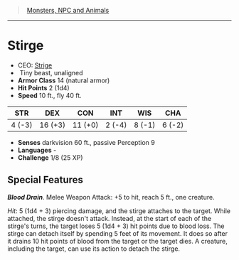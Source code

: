﻿---
!Monster
Family: MonsterVO
Type: beast
Size: Tiny
Alignment: unaligned
ArmorClass: 14 (natural armor)
HitPoints: 2 (1d4)
Speed: 10 ft., fly 40 ft.
Strength: ' 4 (-3)'
Dexterity: 16 (+3)
Constitution: 11 (+0)
Intelligence: ' 2 (-4)'
Wisdom: ' 8 (-1)'
Charisma: ' 6 (-2)'
Senses: darkvision 60 ft., passive Perception 9
Languages: '-'
Challenge: 1/8 (25 XP)
Id: monsters_vo.md#stirge
ParentLink: monsters_vo.md#monsters-npc-and-animals
Name: Stirge
ParentName: Monsters, NPC and Animals
NameLevel: 1
AltName: '[Strige](hd_monsters_strige.md)'
Attributes: {}
---
> [Monsters, NPC and Animals](srd_monsters.md)

---

# Stirge

- CEO: [Strige](hd_monsters_strige.md)
-  Tiny beast, unaligned
- **Armor Class** 14 (natural armor)
- **Hit Points** 2 (1d4)
- **Speed** 10 ft., fly 40 ft.

|STR|DEX|CON|INT|WIS|CHA|
|---|---|---|---|---|---|
| 4 (-3)|16 (+3)|11 (+0)| 2 (-4)| 8 (-1)| 6 (-2)|

- **Senses** darkvision 60 ft., passive Perception 9
- **Languages** -
- **Challenge** 1/8 (25 XP)

## Special Features

**_Blood Drain_**. Melee Weapon Attack: +5 to hit, reach 5 ft., one creature.

_Hit_: 5 (1d4 + 3) piercing damage, and the stirge attaches to the target. While attached, the stirge doesn't attack. Instead, at the start of each of the stirge's turns, the target loses 5 (1d4 + 3) hit points due to blood loss. The stirge can detach itself by spending 5 feet of its movement. It does so after it drains 10 hit points of blood from the target or the target dies. A creature, including the target, can use its action to detach the stirge.

